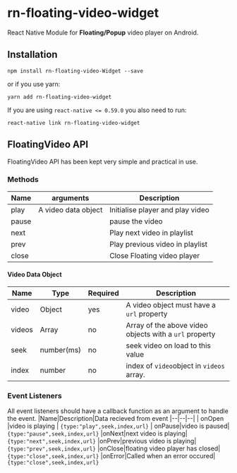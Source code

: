 # rn-floating-video-widget

React Native Module for **Floating/Popup** video player on Android.  

## Installation

    npm install rn-floating-video-Widget --save
or if you use yarn:

    yarn add rn-floating-video-widget

If you are using `react-native <= 0.59.0` you also need to run:

    react-native link rn-floating-video-widget

## FloatingVideo API
FloatingVideo API has been kept very simple and practical in use.
### Methods
|Name|arguments|Description|
|--|--|--|
| play |A video data object  | Initialise player and play video
| pause| |pause the video
|next||Play next video in playlist
|prev||Play previous video in playlist
|close||Close Floating video player

#### Video Data Object
|Name|Type|Required|Description
|--|--|--|--|
| video |Object  | yes|A video object must have a `url` property
| videos | Array|no |Array of the above video objects with a `url` property
| seek | number(ms) |no |seek video on load to this value
| index | number | no| index of `video`object in `videos` array.


### Event Listeners
All event listeners should have a callback function as an argument to handle the event.
|Name|Description|Data recieved from event
|--|--|--|
| onOpen |video is playing | `{type:"play",seek,index,url}`
| onPause|video is paused| `{type:"pause",seek,index,url}` 
|onNext|next video is playing| `{type:"next",seek,index,url}`
|onPrev|previous video is playing| `{type:"prev",seek,index,url}`
|onClose|floating video player has closed| `{type:"close",seek,index,url}`
|onError|Called when an error occured| `{type:"close",seek,index,url}`
